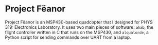 # Project Fëanor

Project Fëanor is an MSP430-based quadcopter that I designed for PHYS 319: Electronics Laboratory. It uses two main pieces of software: `ahab`, the flight controller written in C that runs on the MSP430, and `alqualonde`, a Python script for sending commands over UART from a laptop.
